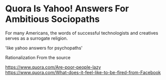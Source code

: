 # Quora Is Yahoo! Answers For Ambitious Sociopaths

For many Americans, the words of successful technologists and creatives serves
as a surrogate religion.

'like yahoo answers for psychopaths'

Rationalization
From the source

https://www.quora.com/Are-poor-people-lazy
https://www.quora.com/What-does-it-feel-like-to-be-fired-from-Facebook
